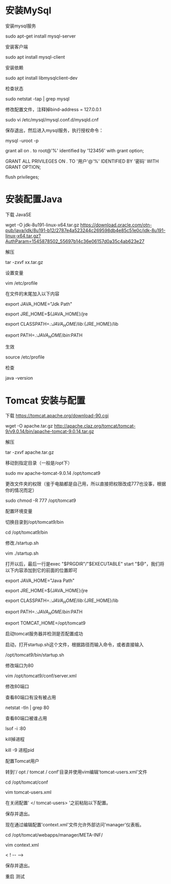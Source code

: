 # 安装MySql

安装mysql服务

sudo apt-get install mysql-server

安装客户端

sudo apt install mysql-client

安装依赖

sudo apt install libmysqlclient-dev

检查状态

sudo netstat -tap | grep mysql

修改配置文件，注释掉bind-address = 127.0.0.1

sudo vi /etc/mysql/mysql.conf.d/mysqld.cnf

保存退出，然后进入mysql服务，执行授权命令：

mysql -uroot -p

grant all on *.* to root@'%' identified by '123456' with grant option;

GRANT ALL PRIVILEGES ON *.* TO '用户'@'%' IDENTIFIED BY '密码' WITH GRANT OPTION;

flush privileges;

# 安装配置Java

下载 JavaSE

wget -O jdk-8u191-linux-x64.tar.gz https://download.oracle.com/otn-pub/java/jdk/8u191-b12/2787e4a523244c269598db4e85c51e0c/jdk-8u191-linux-x64.tar.gz?AuthParam=1545878502_55697b14c36e06157d0a35c4ab623e27

解压

tar -zxvf xx.tar.gz

设置变量

vim /etc/profile

在文件的末尾加入以下内容

export JAVA_HOME="Jdk Path"

export JRE_HOME=${JAVA_HOME}/jre

export CLASSPATH=.:${JAVA_HOME}/lib:${JRE_HOME}/lib

export PATH=.:${JAVA_HOME}/bin:$PATH

生效

source /etc/profile

检查

java -version

# Tomcat 安装与配置

下载
https://tomcat.apache.org/download-90.cgi

wget -O apache.tar.gz http://apache.claz.org/tomcat/tomcat-9/v9.0.14/bin/apache-tomcat-9.0.14.tar.gz

解压

tar -zxvf apache.tar.gz

移动到指定目录（一般是/opt下）

sudo mv apache-tomcat-9.0.14 /opt/tomcat9

更改文件夹的权限（鉴于电脑都是自己用，所以直接把权限改成777也没事，根据你的情况而定）

sudo chmod -R 777 /opt/tomcat9

配置环境变量

切换目录到/opt/tomcat9/bin

cd /opt/tomcat9/bin

修改./startup.sh

vim ./startup.sh

打开以后，最后一行是exec "$PRGDIR"/"$EXECUTABLE" start "$@"，我们将以下内容添加到它的前面的位置即可

export JAVA_HOME="Java Path"

export JRE_HOME=${JAVA_HOME}/jre

export CLASSPATH=.:${JAVA_HOME}/lib:${JRE_HOME}/lib

export PATH=.:${JAVA_HOME}/bin:$PATH

export TOMCAT_HOME=/opt/tomcat9

启动tomcat服务器并检测是否配置成功

启动，打开startup.sh这个文件，根据路径而输入命令，或者直接输入

/opt/tomcat9/bin/startup.sh

修改端口为80

vim /opt/tomcat9/conf/server.xml

修改80端口

查看80端口有没有被占用

netstat -tln | grep 80

查看80端口被谁占用

lsof -i :80

kill掉进程

kill -9 进程pid

配置Tomcat用户

转到'/ opt / tomcat / conf'目录并使用vim编辑'tomcat-users.xml'文件

cd /opt/tomcat/conf

vim tomcat-users.xml

 在关闭配置' </ tomcat-users> '之前粘贴以下配置。

<role rolename="manager-gui"/>

<user username="root" password="admin" roles="manager-gui,admin-gui"/>

保存并退出。 

 现在通过编辑配置'context.xml'文件允许外部访问'manager'仪表板。

cd /opt/tomcat/webapps/manager/META-INF/

vim context.xml

< ! --  <Valve className="org.apache.catalina.valves.RemoteAddrValve" allow="127\.\d+\.\d+\.\d+|::1|0:0:0:0:0:0:0:1" /> -->

保存并退出。 

重启   测试
